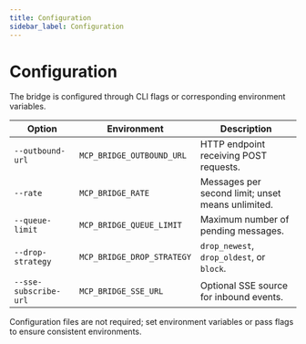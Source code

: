 ```yaml
---
title: Configuration
sidebar_label: Configuration
---
```


# Configuration

The bridge is configured through CLI flags or corresponding environment variables.

| Option | Environment | Description |
| -------- | ------------- | ------------- |
| `--outbound-url` | `MCP_BRIDGE_OUTBOUND_URL` | HTTP endpoint receiving POST requests. |
| `--rate` | `MCP_BRIDGE_RATE` | Messages per second limit; unset means unlimited. |
| `--queue-limit` | `MCP_BRIDGE_QUEUE_LIMIT` | Maximum number of pending messages. |
| `--drop-strategy` | `MCP_BRIDGE_DROP_STRATEGY` | `drop_newest`, `drop_oldest`, or `block`. |
| `--sse-subscribe-url` | `MCP_BRIDGE_SSE_URL` | Optional SSE source for inbound events. |

Configuration files are not required; set environment variables or pass flags to ensure consistent environments.
